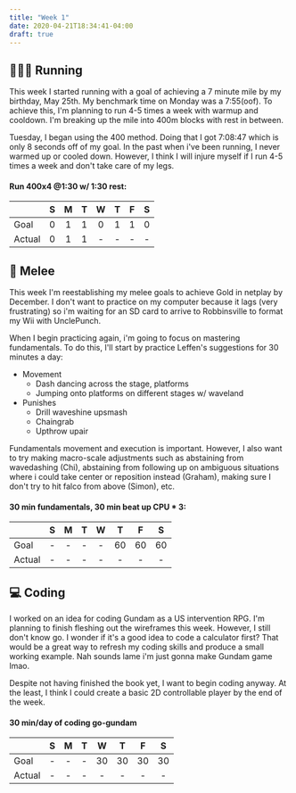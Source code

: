 ```yaml
---
title: "Week 1"
date: 2020-04-21T18:34:41-04:00
draft: true
---
```


## 🏃🏻‍♂️ Running

This week I started running with a goal of achieving a 7 minute mile by my birthday, May 25th. My benchmark time on Monday was a 7:55(oof). To achieve this, I'm planning to run 4-5 times a week with warmup and cooldown. I'm breaking up the mile into 400m blocks with rest in between.

Tuesday, I began using the 400 method. Doing that I got 7:08:47 which is only 8 seconds off of my goal. In the past when i've been running, I never warmed up or cooled down. However, I think I will injure myself if I run 4-5 times a week and don't take care of my legs.

#### Run 400x4 @1:30 w/ 1:30 rest:

|     | S | M | T | W | T |F| S |
|-----|:---:|:---:|:---:|:---:|:---:|:---:|:---:|
Goal  | 0 | 1 | 1 | 0 | 1 | 1| 0 | 
Actual| 0 | 1 | 1 | - | - | -| - |  

## 🦊 Melee


This week I'm reestablishing my melee goals to achieve Gold in netplay by December. I don't want to practice on my computer because it lags (very frustrating) so i'm waiting for an SD card to arrive to Robbinsville to format my Wii with UnclePunch. 

When I begin practicing again, i'm going to focus on mastering fundamentals. To do this, I'll start by practice Leffen's suggestions for 30 minutes a day:
 - Movement
   - Dash dancing across the stage, platforms
   - Jumping onto platforms on different stages w/ waveland
 - Punishes
   - Drill waveshine upsmash
   - Chaingrab
   - Upthrow upair

Fundamentals movement and execution is important. However, I also want to try making macro-scale adjustments such as abstaining from wavedashing (Chi), abstaining from following up on ambiguous situations where i could take center or reposition instead (Graham), making sure I don't try to hit falco from above (Simon), etc. 

#### 30 min fundamentals, 30 min beat up CPU * 3:

|     | S | M | T | W | T |F  | S |
|-----|:---:|:---:|:---:|:---:|:---:|:---:|:---:|
Goal  | - | - | - | - | 60 | 60 | 60 | 
Actual| - | - | - | - | - | - | - |  

## 💻 Coding

I worked on an idea for coding Gundam as a US intervention RPG. I'm planning to finish fleshing out the wireframes this week. However, I still don't know go. I wonder if it's a good idea to code a calculator first? That would be a great way to refresh my coding skills and produce a small working example. Nah sounds lame i'm just gonna make Gundam game lmao.

Despite not having finished the book yet, I want to begin coding anyway. At the least, I think I could create a basic 2D controllable player by the end of the week.

#### 30 min/day of coding go-gundam

|     | S | M | T | W | T |F  | S |
|-----|:---:|:---:|:---:|:---:|:---:|:---:|:---:|
Goal  | - | - | - | 30 | 30| 30| 30| 30|
Actual| - | - | - | - | -  | -  | - | - |

